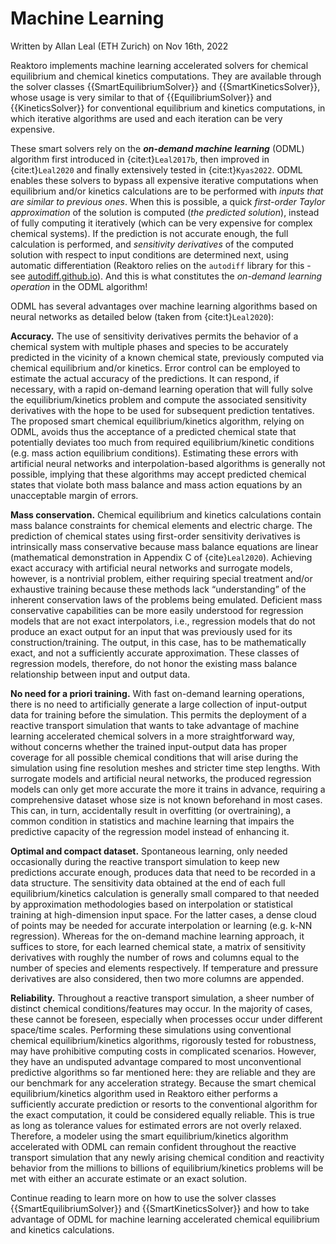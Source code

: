 # Machine Learning

<p class="acknowledgement">Written by Allan Leal (ETH Zurich) on Nov 16th, 2022</p>

Reaktoro implements machine learning accelerated solvers for chemical equilibrium and chemical kinetics computations. They are available through the solver classes {{SmartEquilibriumSolver}} and {{SmartKineticsSolver}}, whose usage is very similar to that of {{EquilibriumSolver}} and {{KineticsSolver}} for conventional equilibrium and kinetics computations, in which iterative algorithms are used and each iteration can be very expensive.

These smart solvers rely on the ***on-demand machine learning*** (ODML) algorithm first introduced in {cite:t}`Leal2017b`, then improved in {cite:t}`Leal2020` and finally extensively tested in {cite:t}`Kyas2022`. ODML enables these solvers to bypass all expensive iterative computations when equilibrium and/or kinetics calculations are to be performed with *inputs that are similar to previous ones*. When this is possible, a quick *first-order Taylor approximation* of the solution is computed (*the predicted solution*), instead of fully computing it iteratively (which can be very expensive for complex chemical systems). If the prediction is not accurate enough, the full calculation is performed, and *sensitivity derivatives* of the computed solution with respect to input conditions are determined next, using automatic differentiation (Reaktoro relies on the `autodiff` library for this - see [autodiff.github.io](https://autodiff.github.io)). And this is what constitutes the *on-demand learning operation* in the ODML algorithm!

ODML has several advantages over machine learning algorithms based on neural networks as detailed below (taken from {cite:t}`Leal2020`):

**Accuracy.** The use of sensitivity derivatives permits the behavior of a chemical system with multiple phases and species to be accurately predicted in the vicinity of a known chemical state, previously computed via chemical equilibrium and/or kinetics. Error control can be employed to estimate the actual accuracy of the predictions. It can respond, if necessary, with a rapid on-demand learning operation that will fully solve the equilibrium/kinetics problem and compute the associated sensitivity derivatives with the hope to be used for subsequent prediction tentatives. The proposed smart chemical equilibrium/kinetics algorithm, relying on ODML, avoids thus the acceptance of a predicted chemical state that potentially deviates too much from required equilibrium/kinetic conditions (e.g. mass action equilibrium conditions). Estimating these errors with artificial neural networks and interpolation-based algorithms is generally not possible, implying that these algorithms may accept predicted chemical states that violate both mass balance and mass action equations by an unacceptable margin of errors.

**Mass conservation.** Chemical equilibrium and kinetics calculations contain mass balance constraints for chemical elements and electric charge. The prediction of chemical states using first-order sensitivity derivatives is intrinsically mass conservative because mass balance equations are linear (mathematical demonstration in Appendix C of {cite}`Leal2020`). Achieving exact accuracy with artificial neural networks and surrogate models, however, is a nontrivial problem, either requiring special treatment and/or exhaustive training because these methods lack “understanding” of the inherent conservation laws of the problems being emulated. Deficient mass conservative capabilities can be more easily understood for regression models that are not exact interpolators, i.e., regression models that do not produce an exact output for an input that was previously used for its construction/training. The output, in this case, has to be mathematically exact, and not a sufficiently accurate approximation. These classes of regression models, therefore, do not honor the existing mass balance relationship between input and output data.

**No need for a priori training.** With fast on-demand learning operations, there is no need to artificially generate a large collection of input-output data for training before the simulation. This permits the deployment of a reactive transport simulation that wants to take advantage of machine learning accelerated chemical solvers in a more straightforward way, without concerns whether the trained input-output data has proper coverage for all possible chemical conditions that will arise during the simulation using fine resolution meshes and stricter time step lengths. With surrogate models and artificial neural networks, the produced regression models can only get more accurate the more it trains in advance, requiring a comprehensive dataset whose size is not known beforehand in most cases. This can, in turn, accidentally result in overfitting (or overtraining), a common condition in statistics and machine learning that impairs the predictive capacity of the regression model instead of enhancing it.

**Optimal and compact dataset.** Spontaneous learning, only needed occasionally during the reactive transport simulation to keep new predictions accurate enough, produces data that need to be recorded in a data structure. The sensitivity data obtained at the end of each full equilibrium/kinetics calculation is generally small compared to that needed by approximation methodologies based on interpolation or statistical training at high-dimension input space. For the latter cases, a dense cloud of points may be needed for accurate interpolation or learning (e.g. k-NN regression). Whereas for the on-demand machine learning approach, it suffices to store, for each learned chemical state, a matrix of sensitivity derivatives with roughly the number of rows and columns equal to the number of species and elements respectively. If temperature and pressure derivatives are also considered, then two more columns are appended.

**Reliability.** Throughout a reactive transport simulation, a sheer number of distinct chemical conditions/features may occur. In the majority of cases, these cannot be foreseen, especially when processes occur under different space/time scales. Performing these simulations using conventional chemical equilibrium/kinetics algorithms, rigorously tested for robustness, may have prohibitive computing costs in complicated scenarios. However, they have an undisputed advantage compared to most unconventional predictive algorithms so far mentioned here: they are reliable and they are our benchmark for any acceleration strategy. Because the smart chemical equilibrium/kinetics algorithm used in Reaktoro either performs a sufficiently accurate prediction or resorts to the conventional algorithm for the exact computation, it could be considered equally reliable. This is true as long as tolerance values for estimated errors are not overly relaxed. Therefore, a modeler using the smart equilibrium/kinetics algorithm accelerated with ODML can remain confident throughout the reactive transport simulation that any newly arising chemical condition and reactivity behavior from the millions to billions of equilibrium/kinetics problems will be met with either an accurate estimate or an exact solution.

Continue reading to learn more on how to use the solver classes {{SmartEquilibriumSolver}} and {{SmartKineticsSolver}} and how to take advantage of ODML for machine learning accelerated chemical equilibrium and kinetics calculations.

```{tableofcontents}
```
